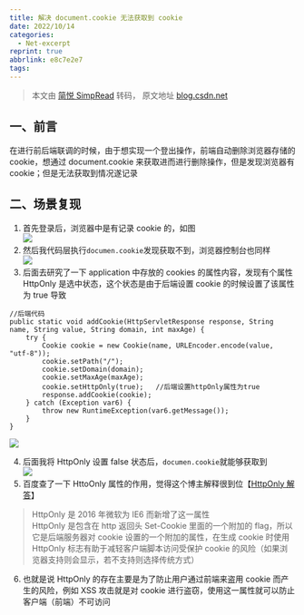 ```yaml
---
title: 解决 document.cookie 无法获取到 cookie
date: 2022/10/14
categories:
  - Net-excerpt
reprint: true
abbrlink: e8c7e2e7
tags:
---
```



> 本文由 [简悦 SimpRead](http://ksria.com/simpread/) 转码， 原文地址 [blog.csdn.net](https://blog.csdn.net/weixin_40686603/article/details/116188863)

一、前言
----

在进行前后端联调的时候，由于想实现一个登出操作，前端自动删除浏览器存储的 cookie，想通过 document.cookie 来获取进而进行删除操作，但是发现浏览器有 cookie；但是无法获取到情况遂记录

二、场景复现
------

1.  首先登录后，浏览器中是有记录 cookie 的，如图  
    ![](https://img-blog.csdnimg.cn/20210427084217576.png?x-oss-process=image/watermark,type_ZmFuZ3poZW5naGVpdGk,shadow_10,text_aHR0cHM6Ly9ibG9nLmNzZG4ubmV0L3dlaXhpbl80MDY4NjYwMw==,size_16,color_FFFFFF,t_70)
2.  然后我代码层执行`documen.cookie`发现获取不到，浏览器控制台也同样  
    ![](https://img-blog.csdnimg.cn/20210427084637984.png?x-oss-process=image/watermark,type_ZmFuZ3poZW5naGVpdGk,shadow_10,text_aHR0cHM6Ly9ibG9nLmNzZG4ubmV0L3dlaXhpbl80MDY4NjYwMw==,size_16,color_FFFFFF,t_70)
3.  后面去研究了一下 application 中存放的 cookies 的属性内容，发现有个属性 HttpOnly 是选中状态，这个状态是由于后端设置 cookie 的时候设置了该属性为 true 导致

```
//后端代码
public static void addCookie(HttpServletResponse response, String name, String value, String domain, int maxAge) {
    try {
        Cookie cookie = new Cookie(name, URLEncoder.encode(value, "utf-8"));
        cookie.setPath("/");
        cookie.setDomain(domain);
        cookie.setMaxAge(maxAge);
        cookie.setHttpOnly(true);   //后端设置httpOnly属性为true
        response.addCookie(cookie);
    } catch (Exception var6) {
        throw new RuntimeException(var6.getMessage());
    }
}
```

![](https://img-blog.csdnimg.cn/20210427084849886.png?x-oss-process=image/watermark,type_ZmFuZ3poZW5naGVpdGk,shadow_10,text_aHR0cHM6Ly9ibG9nLmNzZG4ubmV0L3dlaXhpbl80MDY4NjYwMw==,size_16,color_FFFFFF,t_70)

4.  后面我将 HttpOnly 设置 false 状态后，`documen.cookie`就能够获取到  
    ![](https://img-blog.csdnimg.cn/20210427085313313.png?x-oss-process=image/watermark,type_ZmFuZ3poZW5naGVpdGk,shadow_10,text_aHR0cHM6Ly9ibG9nLmNzZG4ubmV0L3dlaXhpbl80MDY4NjYwMw==,size_16,color_FFFFFF,t_70)
5.  百度查了一下 HttoOnly 属性的作用，觉得这个博主解释很到位【[HttpOnly 解答](https://www.jianshu.com/p/ba6500990694)】

> HttpOnly 是 2016 年微软为 IE6 而新增了这一属性  
> HttpOnly 是包含在 http 返回头 Set-Cookie 里面的一个附加的 flag，所以它是后端服务器对 cookie 设置的一个附加的属性，在生成 cookie 时使用 HttpOnly 标志有助于减轻客户端脚本访问受保护 cookie 的风险（如果浏览器支持则会显示，若不支持则选择传统方式）

6.  也就是说 HttpOnly 的存在主要是为了防止用户通过前端来盗用 cookie 而产生的风险，例如 XSS 攻击就是对 cookie 进行盗窃，使用这一属性就可以防止客户端（前端）不可访问
